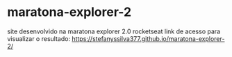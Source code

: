 # maratona-explorer-2
site desenvolvido na maratona explorer 2.0 rocketseat
link de acesso para visualizar o resultado:
https://stefanyssilva377.github.io/maratona-explorer-2/

